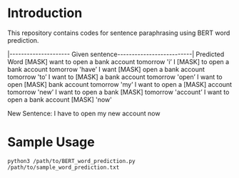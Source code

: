 # Introduction

This repository contains codes for sentence paraphrasing using BERT word prediction.


|--------------------- Given sentence--------------------------| Predicted Word
[MASK] 	want 	  to	  open 	  a 	  bank 	  account 	tomorrow 	    'i’ 
I      [MASK]   to 	  open 	  a 	  bank 	  account 	tomorrow 	    'have’ 
I       want 	[MASK] 	open 	  a 	  bank 	  account 	tomorrow 	    'to’ 
I       want 	  to 	 [MASK] 	a 	  bank 	  account 	tomorrow 	    'open’
I       want 	  to 	  open 	[MASK]  bank 	  account 	tomorrow 	    'my’
I       want 	  to 	  open 	  a 	 [MASK] 	account 	tomorrow 	    'new’
I       want 	  to 	  open 	  a 	  bank 	   [MASK] 	tomorrow    	'account’
I       want 	  to 	  open 	  a 	  bank 	  account 	 [MASK] 	  	'now'

New Sentence: I have to open my new account now

# Sample Usage
```
python3 /path/to/BERT_word_prediction.py /path/to/sample_word_prediction.txt
```
